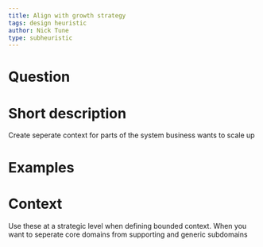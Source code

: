 ```yaml
---
title: Align with growth strategy
tags: design heuristic
author: Nick Tune
type: subheuristic
---
```

# Question

# Short description

Create seperate context for parts of the system business wants to scale up

# Examples

# Context

Use these at a strategic level when defining bounded context. When you want to seperate core domains from supporting and generic subdomains
